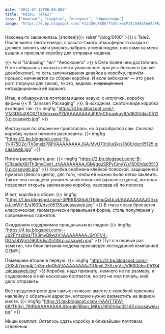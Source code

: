 ```yaml
---
date: "2011-07-13T00:00:00Z"
title: "Adieu, Tele2!"
tags: ["боксинг", "гаджеты", "интернет", "Нидерланды"]
image: "https://4.bp.blogspot.com/-V1z3DGuXKD0/Th3mrxwxPZI/AAAAAAAAJF8/gCfroavkuy8/s1600/dsc05123.picasaweb.jpg"
---
```


Наконец-то закончилась [эпопея]({{< relref "/blog/0100" >}}) с Tele2. После моего твито-наезда, с какого-такого атмосферного осадка я должен звонить им и умолять забрать у меня модем, они сами на меня вышли и прислали коробку для отправки модема.

<!--more-->

{{< wiki "Unboxing" "en" "Анбоксинга" >}} в Сети более чем достаточно. Я же собираюсь показать нечто уникальное: процесс *боксинга* (он же деанбоксинг), то есть запечатывания дивайса в коробку, причём процесс начинается со сборки коробки. И если анбоксинг — это geek porn (порнуха для гиков), то это, видимо, ~~извращённый~~ нетрадиционный её вариант.

Итак, я обнаружил в почтовом ящике новую, с иголочки, коробку фирмы {{< fl "Janssen Packaging" >}}. В исходном, сжатом виде коробка выглядит так:
{{< imgfig "https://4.bp.blogspot.com/-V1z3DGuXKD0/Th3mrxwxPZI/AAAAAAAAJF8/gCfroavkuy8/s1600/dsc05123.picasaweb.jpg" >}}

Инструкция по сборке не прилагалась, но я разобрался сам. Сначала коробку нужно немного расправить:
{{< imgfig "https://2.bp.blogspot.com/-7x-YvR75D2c/Th3mslzPBPI/AAAAAAAAJGA/MvU70tiXuQk/s1600/dsc05125.picasaweb.jpg" >}}

Потом распрямить дно:
{{< imgfig "https://2.bp.blogspot.com/-B-ICRaadpX8/Th3mvOwH_zI/AAAAAAAAJGM/gqJSRPyCmyY/s1600/dsc05130.picasaweb.jpg" >}}
Коробка снабжена клейкой полоской, защищённой бумагой (белого цвета), для того, чтобы её можно было легко заклеить. Также она оснащена усилительной полоской (красного цвета), которая позволяет открыть заклеенную коробку, разорвав её по полоске.

И вот, коробка в сборе:
{{< imgfig "https://1.bp.blogspot.com/-0PR51l3XtpA/Th3muQxUuzI/AAAAAAAAJGI/xxpJJjnWY-E/s1600/dsc05135.picasaweb.jpg" >}}
В глаза сразу бросается классическая, геометрически правильная форма, столь популярная у современных гаджетов.

Окидываем содержимое прощальным взглядом:
{{< imgfig "https://4.bp.blogspot.com/--Jb2FYzxbVs/Th3myB9wzVI/AAAAAAAAJGY/FV4-DGaZ4Wg/s1600/dsc05138.picasaweb.jpg" >}}
(Тут я в первый раз заметил, что блок питания модема произведён легендарной компанией OEM®.)

Помещаем второе в первую:
{{< imgfig "https://2.bp.blogspot.com/-Zt0XJl7xmp4/Th3mxIqOhAI/AAAAAAAAJGU/miL25lLrmVU/s1600/dsc05134.picasaweb.jpg" >}}
Коробка, надо признать, немного не по размеру, и содержимое в ней несколько болтается, но это не моя печаль, моё дело отправить.

Всё предусмотрено для самых ленивых: вместе с коробкой прислали наклейку с обратным адресом, которую нужно разместить на видном месте.
{{< imgfig "https://1.bp.blogspot.com/-hAArTTBW-68/Th3yI_78tRI/AAAAAAAAJGo/qkiRBwn_MiU/s1600/dsc05143.picasaweb.jpg" >}}

Мишн комплит. Осталось сдать коробку в ближайшем почтовом отделении.
